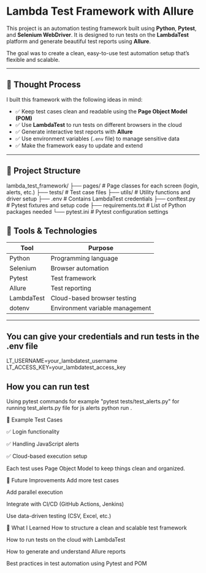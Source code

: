 # Lambda Test Framework with Allure

This project is an automation testing framework built using **Python**, **Pytest**, and **Selenium WebDriver**. It is designed to run tests on the **LambdaTest** platform and generate beautiful test reports using **Allure**.

The goal was to create a clean, easy-to-use test automation setup that’s flexible and scalable.

---

## 🧠 Thought Process

I built this framework with the following ideas in mind:

- ✅ Keep test cases clean and readable using the **Page Object Model (POM)**
- ✅ Use **LambdaTest** to run tests on different browsers in the cloud
- ✅ Generate interactive test reports with **Allure**
- ✅ Use environment variables (`.env` file) to manage sensitive data
- ✅ Make the framework easy to update and extend

---

## 🧱 Project Structure

lambda_test_framework/ ├── pages/ # Page classes for each screen (login, alerts, etc.) ├── tests/ # Test case files ├── utils/ # Utility functions and driver setup ├── .env # Contains LambdaTest credentials ├── conftest.py # Pytest fixtures and setup code ├── requirements.txt # List of Python packages needed └── pytest.ini # Pytest configuration settings



## 🧰 Tools & Technologies

| Tool        | Purpose                                 |
|-------------|------------------------------------------|
| Python      | Programming language                    |
| Selenium    | Browser automation                      |
| Pytest      | Test framework                          |
| Allure      | Test reporting                          |
| LambdaTest  | Cloud-based browser testing             |
| dotenv      | Environment variable management         |

---

## You can give your credentials and run tests in the .env file 

LT_USERNAME=your_lambdatest_username
LT_ACCESS_KEY=your_lambdatest_access_key

## How you can run test 

Using pytest commands 
for example "pytest tests/test_alerts.py" for running test_alerts.py file for js alerts python run . 


🧪 Example Test Cases

✅ Login functionality

✅ Handling JavaScript alerts

✅ Cloud-based execution setup

Each test uses Page Object Model to keep things clean and organized.


🔮 Future Improvements
Add more test cases

Add parallel execution

Integrate with CI/CD (GitHub Actions, Jenkins)

Use data-driven testing (CSV, Excel, etc.)


📘 What I Learned
How to structure a clean and scalable test framework

How to run tests on the cloud with LambdaTest

How to generate and understand Allure reports

Best practices in test automation using Pytest and POM
